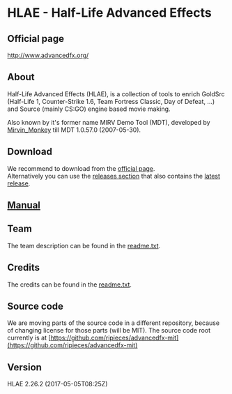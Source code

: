 # HLAE - Half-Life Advanced Effects

## Official page

http://www.advancedfx.org/

## About

Half-Life Advanced Effects (HLAE), is a collection of tools to enrich GoldSrc (Half-Life 1, Counter-Strike 1.6, Team Fortress Classic, Day of Defeat, ...) and Source (mainly CS:GO) engine based movie making.

Also known by it's former name MIRV Demo Tool (MDT), developed by [Mirvin_Monkey](http://madabouthats.org/) till MDT 1.0.57.0 (2007-05-30).

## Download

We recommend to download from the [official page](http://www.advancedfx.org/).<br />
Alternatively you can use the [releases section](https://github.com/ripieces/advancedfx/releases) that also contains the [latest release](https://github.com/ripieces/advancedfx/releases/latest).

## [Manual](https://github.com/ripieces/advancedfx/wiki)

## Team

The team description can be found in the [readme.txt](https://github.com/ripieces/advancedfx/blob/master/resources/readme.txt).

## Credits

The credits can be found in the [readme.txt](https://github.com/ripieces/advancedfx/blob/master/resources/readme.txt).

## Source code

We are moving parts of the source code in a different repository, because of changing license for those parts (will be MIT).
The source code root currently is at [https://github.com/ripieces/advancedfx-mit](https://github.com/ripieces/advancedfx-mit)

## Version

HLAE 2.26.2 (2017-05-05T08:25Z)